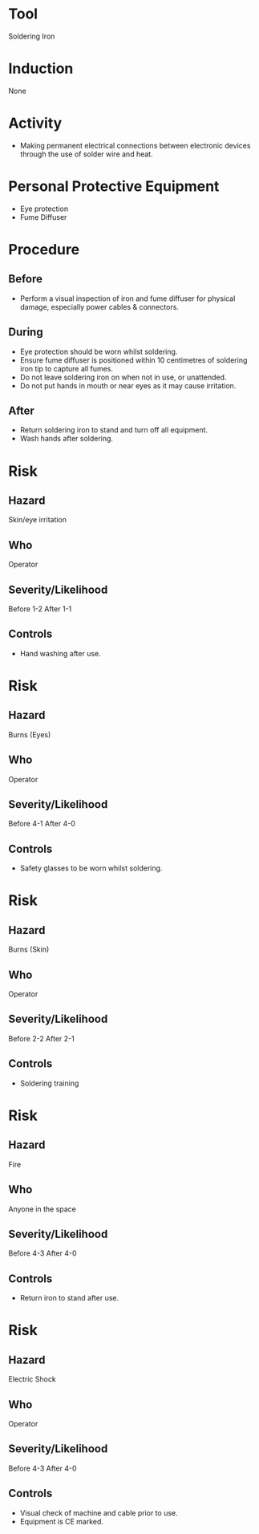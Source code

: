 # Tool
Soldering Iron
# Induction
None
# Activity

* Making permanent electrical connections between electronic devices through the use of solder wire and heat.

# Personal Protective Equipment

* Eye protection
* Fume Diffuser

# Procedure
## Before

* Perform a visual inspection of iron and fume diffuser for physical damage, especially power cables &amp; connectors.

## During

* Eye protection should be worn whilst soldering.
* Ensure fume diffuser is positioned within 10 centimetres of soldering iron tip to capture all fumes.
* Do not leave soldering iron on when not in use, or unattended.
* Do not put hands in mouth or near eyes as it may cause irritation.

## After

* Return soldering iron to stand and turn off all equipment.
* Wash hands after soldering.

# Risk
## Hazard
Skin/eye irritation
## Who
Operator
## Severity/Likelihood
Before 1-2 After 1-1
## Controls

* Hand washing after use.

# Risk
## Hazard
Burns (Eyes)
## Who
Operator
## Severity/Likelihood
Before 4-1 After 4-0
## Controls

* Safety glasses to be worn whilst soldering.

# Risk
## Hazard
Burns (Skin)
## Who
Operator
## Severity/Likelihood
Before 2-2 After 2-1
## Controls

* Soldering training

# Risk
## Hazard
Fire
## Who
Anyone in the space
## Severity/Likelihood
Before 4-3 After 4-0
## Controls

* Return iron to stand after use.

# Risk
## Hazard
Electric Shock
## Who
Operator
## Severity/Likelihood
Before 4-3 After 4-0
## Controls

* Visual check of machine and cable prior to use.
* Equipment is CE marked.

